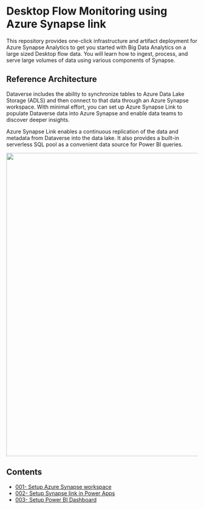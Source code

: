 # Desktop Flow Monitoring using Azure Synapse link
This repository provides one-click infrastructure and artifact deployment for Azure Synapse Analytics to get you started with Big Data Analytics on a large sized Desktop flow data. You will learn how to ingest, process, and serve large volumes of data using various components of Synapse.

## Reference Architecture

Dataverse includes the ability to synchronize tables to Azure Data Lake Storage (ADLS) and then connect to that data through an Azure Synapse workspace. With minimal effort, you can set up Azure Synapse Link to populate Dataverse data into Azure Synapse and enable data teams to discover deeper insights.

Azure Synapse Link enables a continuous replication of the data and metadata from Dataverse into the data lake. It also provides a built-in serverless SQL pool as a convenient data source for Power BI queries.

<img src="https://user-images.githubusercontent.com/29349597/233919883-f81de575-b764-4d20-90f8-7c795ea2c1c7.png" width="800"/>

## Contents

- [001- Setup Azure Synapse workspace]()
- [002- Setup Synapse link in Power Apps]()
- [003- Setup Power BI Dashboard]()
